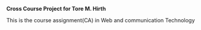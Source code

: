 ****Cross Course Project for Tore M. Hirth****

This is the course assignment(CA) in Web and communication Technology